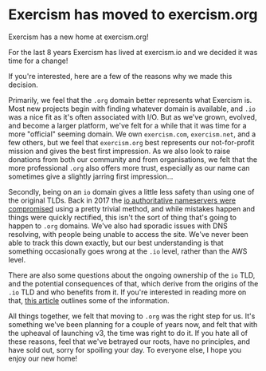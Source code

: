 # Exercism has moved to exercism.org

Exercism has a new home at exercism.org!

For the last 8 years Exercism has lived at exercism.io and we decided it was time for a change!

If you're interested, here are a few of the reasons why we made this decision.

Primarily, we feel that the `.org` domain better represents what Exercism is. 
Most new projects begin with finding whatever domain is available, and `.io` was a nice fit as it's often associated with I/O.
But as we've grown, evolved, and become a larger platform, we've felt for a while that it was time for a more "official" seeming domain.
We own `exercism.com`, `exercism.net`, and a few others, but we feel that `exercism.org` best represents our not-for-profit mission and gives the best first impression.
As we also look to raise donations from both our community and from organisations, we felt that the more professional `.org` also offers more trust, especially as our name can sometimes give a slightly jarring first impression…

Secondly, being on an `io` domain gives a little less safety than using one of the original TLDs. 
Back in 2017 the [io authoritative nameservers were compromised](https://thehackerblog.com/the-io-error-taking-control-of-all-io-domains-with-a-targeted-registration/) using a pretty trivial method, and while mistakes happen and things were quickly rectified, this isn't the sort of thing that's going to happen to `.org` domains.
We've also had sporadic issues with DNS resolving, with people being unable to access the site. 
We've never been able to track this down exactly, but our best understanding is that something occasionally goes wrong at the `.io` level, rather than the AWS level.

There are also some questions about the ongoing ownership of the `io` TLD, and the potential consequences of that, which derive from the origins of the `.io` TLD and who benefits from it.
If you're interested in reading more on that, [this article](https://gigaom.com/2014/06/30/the-dark-side-of-io-how-the-u-k-is-making-web-domain-profits-from-a-shady-cold-war-land-deal/) outlines some of the information.

All things together, we felt that moving to `.org` was the right step for us. 
It's something we've been planning for a couple of years now, and felt that with the upheaval of launching v3, the time was right to do it.
If you hate all of these reasons, feel that we've betrayed our roots, have no principles, and have sold out, sorry for spoiling your day.
To everyone else, I hope you enjoy our new home!
